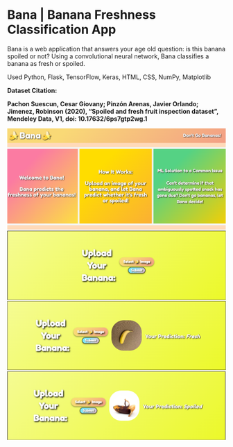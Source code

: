 # Bana | Banana Freshness Classification App
Bana is a web application that answers your age old question: is this banana spoiled or not? Using a convolutional neural network, Bana classifies a banana as fresh or spoiled.

Used Python, Flask, TensorFlow, Keras, HTML, CSS, NumPy, Matplotlib

**Dataset Citation:**

**Pachon Suescun, Cesar Giovany; Pinzón Arenas, Javier Orlando; Jimenez, Robinson (2020), “Spoiled and fresh fruit inspection dataset”, Mendeley Data, V1, doi: 10.17632/6ps7gtp2wg.1**

<img src = "Welcome.png" alt="Alt text" title="title">

<img src = "Upload.png" alt="Alt text" title="title">

<img src = "Fresh.png" alt="Alt text" title="title">

<img src = "Spoiled.png" alt="Alt text" title="title">
